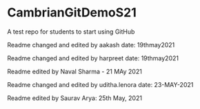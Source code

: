 # CambrianGitDemoS21
A test repo for students to start using GitHub

Readme changed and edited by aakash date: 19thmay2021


Readme changed and edited by harpreet date: 19thmay2021


Readme edited by Naval Sharma - 21 MAy 2021

Readme changed and edited by uditha.lenora date: 23-MAY-2021

Readme edited by Saurav Arya: 25th May, 2021
